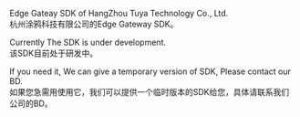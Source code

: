 Edge Gateay SDK of HangZhou Tuya Technology Co., Ltd.      
杭州涂鸦科技有限公司的Edge Gateway SDK。

Currently The SDK is under development.       
该SDK目前处于研发中。

If you need it, We can give a temporary version of SDK, Please contact our BD.             
如果您急需用使用它，我们可以提供一个临时版本的SDK给您，具体请联系我们公司的BD。
